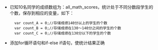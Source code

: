 - 已知10名同学的成绩数组为：all\_math\_scores，统计处于不同分数段学生的个数，保存到相应的变量，如下：

        var count_A = 0;//存储成绩140分以上的学生的个数
        var count_B = 0;//存储成绩在130～140分之间的学生的个数
        var count_C = 0;//存储成绩在130分以下的学生的个数

- 添加for循环语句和if-else if语句，使统计结果正确